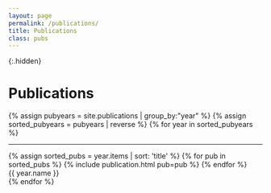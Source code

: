 ```yaml
---
layout: page
permalink: /publications/
title: Publications
class: pubs
---
```


{:.hidden}
# Publications

<!--<div id="facets" class="hidden">
  <div class="facet" id="venue_tags">
    <strong>Venue</strong>
    <ul></ul>
  </div>
  <div class="facet" id="authors">
    <strong>Author</strong>
    <ul></ul>
  </div>
  <div class="facet" id="tags">
    <strong>Tag</strong>
    <ul></ul>
  </div>
  <div class="facet" id="type">
    <strong>Type</strong>
    <ul></ul>
  </div>
  <div class="facet" id="awards">
    <strong>Award</strong>
    <ul></ul>
  </div>

</div>

<div class="p1 db">
  <input id="ft-search" type="search" placeholder="Search papers..." />
</div>

<label id="only-highlight" class="hidden">
  <input type="checkbox" id="highlight">
  Show only highlights
</label>

<p id="clear-filters" class="hidden">
  <i class="fas fa-times-circle" aria-hidden="true"></i> Clear all filters. <span id="count_hidden">X</span> of <span id="count_total">X</span> publications are hidden by the filters.
</p>-->

{% assign pubyears = site.publications | group_by:"year"  %}
{% assign sorted_pubyears = pubyears | reverse %}
{% for year in sorted_pubyears %}
  <div class="year-block">
  <hr class="year-divider" />
    {% assign sorted_pubs = year.items | sort: 'title' %}
    {% for pub in sorted_pubs %}
      {% include publication.html pub=pub %}
    {% endfor %}
    <div class="year-label">{{ year.name }}</div>
  </div>
{% endfor %}


<!-- <script src="https://cdn.jsdelivr.net/npm/itemsjs@1.0.40/dist/itemsjs.min.js"></script> -->
<script>
  {% include itemsjs.min.js %}
  {% include pubfilter.js %}
</script>
